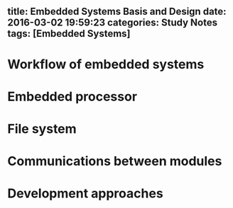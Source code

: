 title: Embedded Systems Basis and Design
date: 2016-03-02 19:59:23
categories: Study Notes
tags: [Embedded Systems]
---

# Workflow of embedded systems
# Embedded processor
# File system
# Communications between modules
# Development approaches
